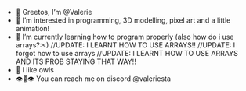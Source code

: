 - 👋 Greetos, I’m @Valerie
- 👀 I’m interested in programming, 3D modelling, pixel art and a little animation!
- 🌱 I’m currently learning how to program properly (also how do i use arrays?:<) 
//UPDATE: I LEARNT HOW TO USE ARRAYS!! 
//UPDATE: I forgot how to use arrays
//UPDATE: I LEARNT HOW TO USE ARRAYS AND ITS PROB STAYING THAT WAY!!
- 💞️ I like owls
- 👁️👄👁️ You can reach me on discord @valeriesta

<!---
Victorarsta/Victorarsta is ✨ special ✨ (severe adhd)
--->
